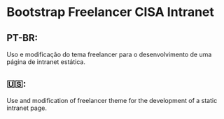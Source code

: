 # Bootstrap Freelancer CISA Intranet

## PT-BR:
Uso e modificação do tema freelancer para o desenvolvimento de uma página de intranet estática.


 
## :us::
Use and modification of freelancer theme for the development of a static intranet page.

